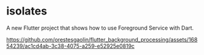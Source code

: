 # isolates

A new Flutter project that shows how to use Foreground Service with Dart.


https://github.com/orestesgaolin/flutter_background_processing/assets/16854239/ac1cd4ab-3c38-4075-a259-e52925e0819c

